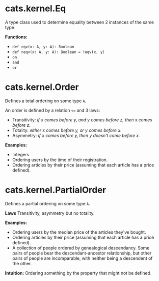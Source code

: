 cats.kernel.Eq
===

A type class used to determine equality between 2 instances of the same type.
 
**Functions:**
* `def eqv(x: A, y: A): Boolean`
* `def neqv(x: A, y: A): Boolean = !eqv(x, y)`
* `on`
* `and`
* `or`

cats.kernel.Order
===

Defines a total ordering on some type `A`.
 
 An order is defined by a relation `<=` and 3 laws:

* Transitivity: _if x comes before y, and y comes before z, then x comes before z._ 
* Totality: _either x comes before y, or y comes before x._
* Asymmetry: _if x comes before y, then y doesn't come before x._


**Examples:**
* Integers
* Ordering users by the time of their registration.
* Ordering articles by their price (assuming that each article has a price defined).

cats.kernel.PartialOrder
===

Defines a partial ordering on some type `A`.

**Laws**
Transitivity, asymmetry but no totality.

**Examples:**

* Ordering users by the median price of the articles they've bought.
* Ordering articles by their price (assuming that each article has a price defined).
* A collection of people ordered by genealogical descendancy.
  Some pairs of people bear the descendant-ancestor relationship, 
  but other pairs of people are incomparable, with neither being a
  descendent of the other.

**Intuition:**
Ordering something by the property that might not be defined. 
